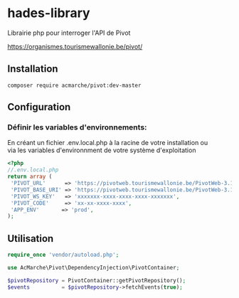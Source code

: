 # hades-library

Librairie php pour interroger l'API de Pivot

https://organismes.tourismewallonie.be/pivot/

Installation
----

`composer require acmarche/pivot:dev-master`

Configuration
-----------------

###  Définir les variables d'environnements:

En créant un fichier .env.local.php à la racine de votre installation ou  
via les variables d'environnment de votre système d'exploitation

```php
<?php
//.env.local.php
return array (
 'PIVOT_URL'      => 'https://pivotweb.tourismewallonie.be/PivotWeb-3.1',
 'PIVOT_BASE_URI' => 'https://pivotweb.tourismewallonie.be/PivotWeb-3.1',
 'PIVOT_WS_KEY'   => 'xxxxxxx-xxxx-xxxx-xxxx-xxxxxxx',
 'PIVOT_CODE'     => 'xx-xx-xxxx-xxxx',
 'APP_ENV'       => 'prod',
);
```

Utilisation
----

```php
require_once 'vendor/autoload.php';

use AcMarche\Pivot\DependencyInjection\PivotContainer;

$pivotRepository = PivotContainer::getPivotRepository();
$events          = $pivotRepository->fetchEvents(true);
```
